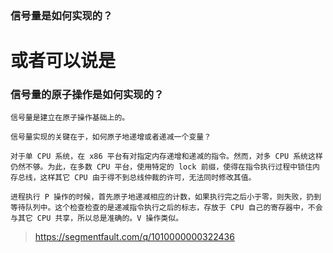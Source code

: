 ### 信号量是如何实现的？

# 或者可以说是

### 信号量的原子操作是如何实现的？

```
信号量是建立在原子操作基础上的。

信号量实现的关键在于，如何原子地递增或者递减一个变量？

对于单 CPU 系统，在 x86 平台有对指定内存递增和递减的指令。然而，对多 CPU 系统这样仍然不够。为此，在多数 CPU 平台，使用特定的 lock 前缀，使得在指令执行过程中锁住内存总线，这样其它 CPU 由于得不到总线仲裁的许可，无法同时修改其值。

进程执行 P 操作的时候，首先原子地递减相应的计数，如果执行完之后小于零，则失败，扔到等待队列中。这个检查检查的是递减指令执行之后的标志，存放于 CPU 自己的寄存器中，不会与其它 CPU 共享，所以总是准确的。V 操作类似。
```

> https://segmentfault.com/q/1010000000322436